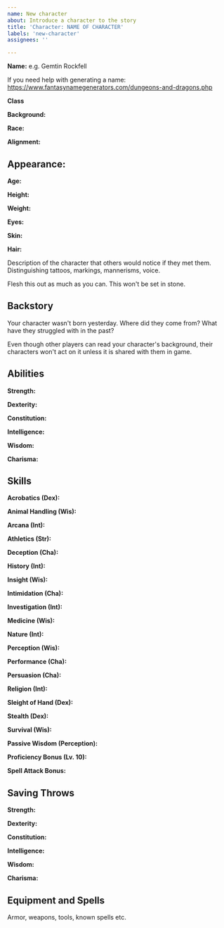 ```yaml
---
name: New character
about: Introduce a character to the story
title: 'Character: NAME OF CHARACTER'
labels: 'new-character'
assignees: ''

---
```


**Name:** e.g. Gemtin Rockfell

If you need help with generating a name: https://www.fantasynamegenerators.com/dungeons-and-dragons.php

**Class**

**Background:**

**Race:**

**Alignment:**

## Appearance:

**Age:**

**Height:**

**Weight:**

**Eyes:**

**Skin:**

**Hair:**

Description of the character that others would notice if they met them. Distinguishing tattoos, markings, mannerisms, voice.

Flesh this out as much as you can. This won't be set in stone.

## Backstory

Your character wasn't born yesterday. Where did they come from? What have they struggled with in the past?

Even though other players can read your character's background, their characters won't act on it unless it is shared with them in game.

## Abilities

**Strength:**

**Dexterity:**

**Constitution:**

**Intelligence:**

**Wisdom:**

**Charisma:**

## Skills

**Acrobatics (Dex):**

**Animal Handling (Wis):**

**Arcana (Int):**

**Athletics (Str):**

**Deception (Cha):**

**History (Int):**

**Insight (Wis):**

**Intimidation (Cha):**

**Investigation (Int):**

**Medicine (Wis):**

**Nature (Int):**

**Perception (Wis):**

**Performance (Cha):**

**Persuasion (Cha):**

**Religion (Int):**

**Sleight of Hand (Dex):**

**Stealth (Dex):**

**Survival (Wis):**

**Passive Wisdom (Perception):**

**Proficiency Bonus (Lv. 10):**

**Spell Attack Bonus:**

## Saving Throws

**Strength:**

**Dexterity:**

**Constitution:**

**Intelligence:**

**Wisdom:**

**Charisma:**

## Equipment and Spells

Armor, weapons, tools, known spells etc.

